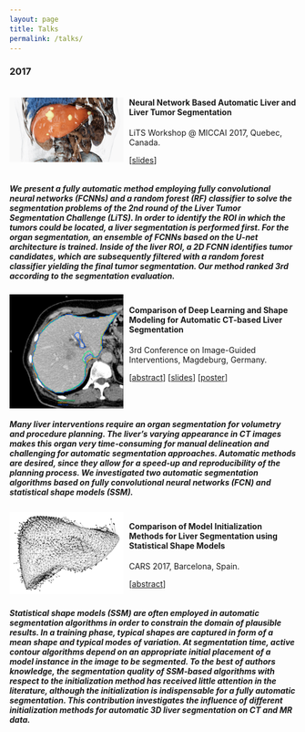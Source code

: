 ```yaml
---
layout: page
title: Talks
permalink: /talks/
---
```


### 2017

<div style="display: flex;align-items:stretch;">
  <div style="display: flex;flex-direction:column;justify-content:center">
    <img src="/assets/talks/LITS_image.png" style="max-width: 200px;">
  </div>
  <div style="margin-left:10px;">
    <h4>Neural Network Based Automatic Liver and Liver Tumor Segmentation</h4>
    <p>LiTS Workshop @ MICCAI 2017, Quebec, Canada.</p>
    <p>
      [<a href="https://github.com/gchlebus/gchlebus.github.io/blob/master/assets/talks/LITS_v3.pdf">slides</a>]
    </p>
  </div>
</div>

##### We present a fully automatic method employing fully convolutional neural networks (FCNNs) and a random forest (RF) classifier to solve the segmentation problems of the 2nd round of the Liver Tumor Segmentation Challenge (LiTS). In order to identify the ROI in which the tumors could be located, a liver segmentation is performed first. For the organ segmentation, an ensemble of FCNNs based on the U-net architecture is trained. Inside of the liver ROI, a 2D FCNN identifies tumor candidates, which are subsequently filtered with a random forest classifier yielding the final tumor segmentation. Our method ranked 3rd according to the segmentation evaluation.

<div style="display: flex;align-items:stretch;">
  <div style="display: flex;flex-direction:column;justify-content:center">
    <img src="/assets/talks/IGIC_image.png" style="max-width: 200px;">
  </div>
  <div style="margin-left:10px;">
    <h4>Comparison of Deep Learning and Shape Modeling for Automatic CT-based Liver Segmentation</h4>
    <p>3rd Conference on Image-Guided Interventions, Magdeburg, Germany.</p>
    <p>
      [<a href="https://github.com/gchlebus/gchlebus.github.io/blob/master/assets/talks/IGIC_Abstract_v4.pdf">abstract</a>]
      [<a href="https://github.com/gchlebus/gchlebus.github.io/blob/master/assets/talks/IGIC_v1_wo_gif.pdf">slides</a>]
      [<a href="https://github.com/gchlebus/gchlebus.github.io/blob/master/assets/talks/2017_Chlebus_IGIC_Poster_v2.pdf">poster</a>]
    </p>
  </div>
</div>

##### Many liver interventions require an organ segmentation for volumetry and procedure planning. The liver’s varying appearance in CT images makes this organ very time-consuming for manual delineation and challenging for automatic segmentation approaches. Automatic methods are desired, since they allow for a speed-up and reproducibility of the planning process. We investigated two automatic segmentation algorithms based on fully convolutional neural networks (FCN) and statistical shape models (SSM).

<div style="display: flex;align-items:stretch;">
  <div style="display: flex;flex-direction:column;justify-content:center">
    <img src="/assets/talks/CARS_image.png" style="max-width: 200px;">
  </div>
  <div style="margin-left:10px;">
    <h4>Comparison of Model Initialization Methods for Liver Segmentation using Statistical Shape Models</h4>
    <p>CARS 2017, Barcelona, Spain.</p>
    <p>
      [<a href="https://github.com/gchlebus/gchlebus.github.io/blob/master/assets/talks/CARS_2017_GChlebus_Abstract.pdf">abstract</a>]
    </p>
  </div>
</div>

##### Statistical shape models (SSM) are often employed in automatic segmentation algorithms in order to constrain the domain of plausible results. In a training phase, typical shapes are captured in form of a mean shape and typical modes of variation. At segmentation time, active contour algorithms depend on an appropriate initial placement of a model instance in the image to be segmented. To the best of authors knowledge, the segmentation quality of SSM-based algorithms with respect to the initialization method has received little attention in the literature, although the initialization is indispensable for a fully automatic segmentation. This contribution investigates the influence of different initialization methods for automatic 3D liver segmentation on CT and MR data.